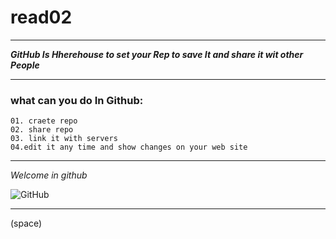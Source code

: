 # read02

***
***GitHub Is Hherehouse to set your Rep to save It and share it wit other  People***
***
###  what can you do In Github:
```
01. craete repo
02. share repo
03. link it with servers
04.edit it any time and show changes on your web site
```
******
_Welcome in github_

![GitHub](https://res.cloudinary.com/practicaldev/image/fetch/s--i_sb3chq--/c_imagga_scale,f_auto,fl_progressive,h_900,q_auto,w_1600/https://thepracticaldev.s3.amazonaws.com/i/fk0849hvg2rt13bpqhjy.jpg )

***

(space)